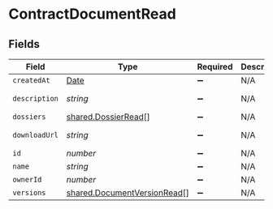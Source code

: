 # ContractDocumentRead


## Fields

| Field                                                                                         | Type                                                                                          | Required                                                                                      | Description                                                                                   | Example                                                                                       |
| --------------------------------------------------------------------------------------------- | --------------------------------------------------------------------------------------------- | --------------------------------------------------------------------------------------------- | --------------------------------------------------------------------------------------------- | --------------------------------------------------------------------------------------------- |
| `createdAt`                                                                                   | [Date](https://developer.mozilla.org/en-US/docs/Web/JavaScript/Reference/Global_Objects/Date) | :heavy_minus_sign:                                                                            | N/A                                                                                           |                                                                                               |
| `description`                                                                                 | *string*                                                                                      | :heavy_minus_sign:                                                                            | N/A                                                                                           | This document was uploaded to Contractify.                                                    |
| `dossiers`                                                                                    | [shared.DossierRead](../../models/shared/dossierread.md)[]                                    | :heavy_minus_sign:                                                                            | N/A                                                                                           |                                                                                               |
| `downloadUrl`                                                                                 | *string*                                                                                      | :heavy_minus_sign:                                                                            | N/A                                                                                           | https://example.org/download-link-signed                                                      |
| `id`                                                                                          | *number*                                                                                      | :heavy_minus_sign:                                                                            | N/A                                                                                           | 1                                                                                             |
| `name`                                                                                        | *string*                                                                                      | :heavy_minus_sign:                                                                            | N/A                                                                                           | my-awesome-document.pdf                                                                       |
| `ownerId`                                                                                     | *number*                                                                                      | :heavy_minus_sign:                                                                            | N/A                                                                                           | 1                                                                                             |
| `versions`                                                                                    | [shared.DocumentVersionRead](../../models/shared/documentversionread.md)[]                    | :heavy_minus_sign:                                                                            | N/A                                                                                           |                                                                                               |